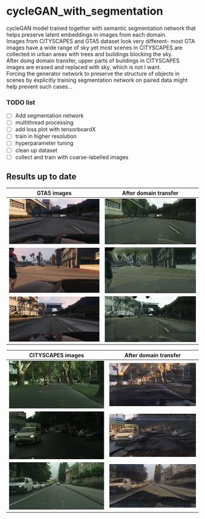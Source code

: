 # cycleGAN_with_segmentation

cycleGAN model trained together with semantic segmentation network that helps preserve latent embeddings in images from each domain.  
Images from CITYSCAPES and GTA5 dataset look very different- most GTA images have a wide range of sky yet most scenes in CITYSCAPES are collected in urban areas with trees and buildings blocking the sky.  
After doing domain transfer, upper parts of buildings in CITYSCAPES images are erased and replaced with sky, which is not I want.  
Forcing the generator network to preserve the structure of objects in scenes by explicitly training segmentation network on paired data might help prevent such cases...  

### TODO list
  
- [ ] Add segmentation network
- [ ] multithread processing
- [ ] add loss plot with tensorboardX
- [ ] train in higher resolution
- [ ] hyperparameter tuning
- [ ] clean up dataset
- [ ] collect and train with coarse-labelled images

## Results up to date
GTA5 images            |   After domain transfer
:-------------------------:|:-------------------------:
![](logs/1real_B.png)  |  ![](logs/1fake_A.png)
![](logs/2real_B.png)  |  ![](logs/2fake_A.png)
![](logs/3real_B.png)  |  ![](logs/3fake_A.png)

CITYSCAPES images      |   After domain transfer
:-------------------------:|:-------------------------:
![](logs/1real_A.png)  |  ![](logs/1fake_B.png)
![](logs/2real_A.png)  |  ![](logs/2fake_B.png)
![](logs/3real_A.png)  |  ![](logs/3fake_B.png)

